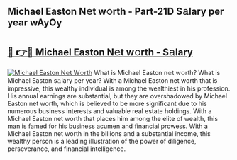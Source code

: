 ## Michael Easton N𝚎t w𝚘rth - Part-21D S𝚊lary per year wAyOy

# <h2><a href="http://gc38y15.nevu.top/?p=Michael+Easton">🔗 👉🔴 Michael Easton N𝚎t w𝚘rth - S𝚊lary</a></h2>

[![Michael Easton N𝚎t W𝚘rth](https://i.imgur.com/Oavwk0R.jpeg)](http://gc38y15.nevu.top/?p=Michael+Easton)
What is Michael Easton n𝚎t w𝚘rth? What is Michael Easton s𝚊lary per year?
With a Michael Easton net worth that is impressive, this wealthy individual is among the wealthiest in his profession. His annual earnings are substantial, but they are overshadowed by Michael Easton net worth, which is believed to be more significant due to his numerous business interests and valuable real estate holdings. With a Michael Easton net worth that places him among the elite of wealth, this man is famed for his business acumen and financial prowess. With a Michael Easton net worth in the billions and a substantial income, this wealthy person is a leading illustration of the power of diligence, perseverance, and financial intelligence.
